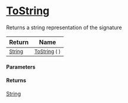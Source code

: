 # [ToString](./Signature-100663447.md)

Returns a string representation of the signature

| Return | Name | 
| --- | --- | 
| <sub>[String](https://docs.microsoft.com/en-us/dotnet/api/System.String)</sub>| <sub>[ToString](./Signature-100663447.md) (  )</sub>| <br>


#### Parameters

#### Returns
[String](https://docs.microsoft.com/en-us/dotnet/api/System.String)
